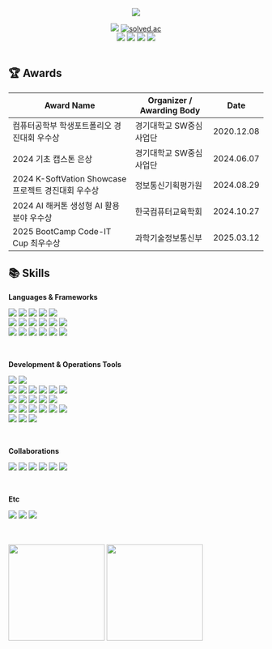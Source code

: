 <p align="center">
  <img src="https://capsule-render.vercel.app/api?type=waving&color=ADD8E6&height=220&section=header&text=Minsang's%20GitHub&fontSize=60&animation=fadeIn&fontAlign=65&fontAlignY=35&desc=BackEnd%20Developer&descAlignY=55&descAlign=80&fontColor=fff"/>
</p> 
 
<div align="center">
  <a href="https://hits.seeyoufarm.com"><img src="https://hits.seeyoufarm.com/api/count/incr/badge.svg?url=https%3A%2F%2Fgithub.com%2FMinSang22Kim%2Fhit-counter&count_bg=%236EE459&title_bg=%23555555&icon=&icon_color=%23E7E7E7&title=hits&edge_flat=false"/></a>
  <a href="https://solved.ac/mskim0217"><img alt="solved.ac" src="http://mazassumnida.wtf/api/mini/generate_badge?boj=mskim0217"/></a><br/>
  <a href="mailto:mdk9901@naver.com"><img src="https://img.shields.io/badge/Naver-03C75A?style=flat-square&logo=naver&logoColor=white"/></a>
  <a href="mailto:powerminsang9901@gmail.com"><img src="https://img.shields.io/badge/Gmail-EA4335?style=flat-square&logo=Gmail&logoColor=white"/></a>
  <a href="https://www.instagram.com/sang._.ss"><img src="https://img.shields.io/badge/Instagram-E4405F?style=flat-square&logo=Instagram&logoColor=white"/></a>
  <a href="https://www.linkedin.com/in/%EB%A7%8C%EC%83%81-%EA%B9%80-8020a1307/"><img src="https://img.shields.io/badge/LinkedIn-0A66C2?style=flat-square&logo=LinkedIn&logoColor=white"/></a>
</div>
<br/>

## 🏆 Awards

| **Award Name** | **Organizer / Awarding Body** | **Date** |
| --- | --- | --- |
| 컴퓨터공학부 학생포트폴리오 경진대회 우수상 | 경기대학교 SW중심사업단 | 2020.12.08 |
| 2024 기초 캡스톤 은상 | 경기대학교 SW중심사업단 | 2024.06.07 |
| 2024 K-SoftVation Showcase 프로젝트 경진대회 우수상 | 정보통신기획평가원 | 2024.08.29 |
| 2024 AI 해커톤 생성형 AI 활용 분야 우수상 | 한국컴퓨터교육학회 | 2024.10.27 |
| 2025 BootCamp Code-IT Cup 최우수상 | 과학기술정보통신부 | 2025.03.12 |

## 📚 Skills

__Languages & Frameworks__
 
<p>
  <img src="https://img.shields.io/badge/Java-007396?style=flat-square&logo=openjdk&logoColor=white"/>
  <img src="https://img.shields.io/badge/Spring%20MVC-6DB33F?style=flat-square&logo=Spring&logoColor=white"/>
  <img src="https://img.shields.io/badge/Spring Boot-6DB33F?style=flat-square&logo=Spring%20Boot&logoColor=white"/>
  <img src="https://img.shields.io/badge/Spring%20Security-6DB33F?style=flat-square&logo=Spring%20Security&logoColor=white"/>
  <img src="https://img.shields.io/badge/JPA(Hibernate)-00485B?style=flat-square&logo=Hibernate&logoColor=white"/>
  <br/>
  <img src="https://img.shields.io/badge/HTML-E34F26?style=flat-square&logo=HTML5&logoColor=white"/>
  <img src="https://img.shields.io/badge/CSS-1572B6?style=flat-square&logo=CSS3&logoColor=white"/>
  <img src="https://img.shields.io/badge/Bootstrap-7952B3?style=flat-square&logo=Bootstrap&logoColor=white"/>
  <img src="https://img.shields.io/badge/Javascript-F7DF1E?style=flat-square&logo=Javascript&logoColor=white"/>
  <img src="https://img.shields.io/badge/jquery-0769AD?style=flat-square&logo=jquery&logoColor=white"/>
  <img src="https://img.shields.io/badge/Node.js-339933?style=flat-square&logo=Node.js&logoColor=white"/>
  <br/>
  <img src="https://img.shields.io/badge/C-A8B9CC?style=flat-square&logo=C&logoColor=white"/>
  <img src="https://img.shields.io/badge/Python-3776AB?style=flat-square&logo=Python&logoColor=white"/>
  <img src="https://img.shields.io/badge/Flask-000000?style=flat-square&logo=Flask&logoColor=white"/>
  <img src="https://img.shields.io/badge/PyTorch-EE4C2C?style=flat-square&logo=PyTorch&logoColor=white"/>
  <img src="https://img.shields.io/badge/PHP-777BB4?style=flat-square&logo=PHP&logoColor=white"/>
  <img src="https://img.shields.io/badge/JSP-FFA500?style=flat-square&logo=openjdk&logoColor=white"/>
</p>

<br/>

__Development & Operations Tools__

<p>
  <!-- CI/CD -->
  <img src="https://img.shields.io/badge/GitHub%20Actions-2088FF?style=flat-square&logo=GitHub%20Actions&logoColor=white"/>
  <img src="https://img.shields.io/badge/Jenkins-%232C5263.svg?style=flat-square&logo=Jenkins&logoColor=white"/>

  <!-- DB --> <br/>
  <img src="https://img.shields.io/badge/MariaDB-003545?style=flat-square&logo=MariaDB&logoColor=white"/>
  <img src="https://img.shields.io/badge/MySQL-4479A1?style=flat-square&logo=MySQL&logoColor=white"/>
  <img src="https://img.shields.io/badge/SQLite-003B57?logoColor=FFFFFF&logo=SQLite&style=flat-square"/>
  <img src="https://img.shields.io/badge/PostgreSQL-336791?style=flat-square&logo=PostgreSQL&logoColor=white"/>
  <img src="https://img.shields.io/badge/Oracle-F80000?style=flat-square&logo=Oracle&logoColor=white"/>
  <img src="https://img.shields.io/badge/Redis-DC382D?style=flat-square&logo=Redis&logoColor=white"/>

  <!-- IDE --> <br/>
  <img src="https://img.shields.io/badge/Xcode-1575F9?style=flat-square&logo=Xcode&logoColor=white"/>
  <img src="https://img.shields.io/badge/Android%20Studio-3DDC84?style=flat-square&logo=Android%20Studio&logoColor=white"/>
  <img src="https://img.shields.io/badge/Visual%20Studio%20Code-0078d7.svg?style=flat-sqaure&logo=visualstudiocode&logoColor=white"/>
  <img src="https://img.shields.io/badge/Eclipse-2C2255?style=flat-square&logo=Eclipse&logoColor=white"/>
  <img src="https://img.shields.io/badge/IntelliJ-000000?style=flat-square&logo=IntelliJ%20IDEA&logoColor=white"/>

  <!-- Tool --> <br/>
  <img src="https://img.shields.io/badge/Linux-FCC624?style=flat-square&logo=Linux&logoColor=white"/> 
  <img src="https://img.shields.io/badge/Ubuntu-E95420?style=flat-square&logo=Ubuntu&logoColor=white"/>
  <img src="https://img.shields.io/badge/Tomcat-F7DF3E?style=flat-square&logo=ApacheTomcat&logoColor=white">
  <img src="https://img.shields.io/badge/Nginx-009639?style=flat-square&logo=Nginx&logoColor=white"/>
  <img src="https://img.shields.io/badge/Amazon%20EC2-FF9900?style=flat-square&logo=Amazon%20EC2&logoColor=white"/>
  <img src="https://img.shields.io/badge/Amazon%20S3-569A31?style=flat-square&logo=Amazon%20S3&logoColor=white"/><br/>
  <img src="https://img.shields.io/badge/Docker-2496ED?style=flat-square&logo=Docker&logoColor=white"/>
  <img src="https://img.shields.io/badge/Anaconda-44A833?style=flat&logo=anaconda&logoColor=white"/>
  <img src="https://img.shields.io/badge/Termius-0F1729?style=flat-square&logo=Termius&logoColor=white"/>
</p>

<br/>

__Collaborations__

<p>
  <img src="https://img.shields.io/badge/Figma-F24E1E?style=flat-square&logo=Figma&logoColor=white"/>
  <img src="https://img.shields.io/badge/Notion-000000?style=flat-square&logo=Notion&logoColor=white"/>
  <img src="https://img.shields.io/badge/Discord-5865F2?style=flat-square&logo=Discord&logoColor=white"/>
  <img src="https://img.shields.io/badge/Github-181717?style=flat-square&logo=Github&logoColor=white"/>
  <img src="https://img.shields.io/badge/Slack-4A154B?style=flat-square&logo=slack&logoColor=white"/>
  <img src="https://img.shields.io/badge/jira-%230A0FFF.svg?style=flat-square&logo=jira&logoColor=white"/>
</p><br/>

__Etc__

<p>
  <img src="https://img.shields.io/badge/Git-F05032?style=flat-square&logo=Git&logoColor=white"/>
  <img src="https://img.shields.io/badge/Postman-FF6C37?style=flat-square&logo=Postman&logoColor=white"/>
  <img src="https://img.shields.io/badge/Swagger-85EA2D?style=flat-square&logo=Swagger&logoColor=white"/>
</p>

<br/>
<br/>
<div align="left">
  <img src="https://github-readme-stats.vercel.app/api/top-langs/?username=MinSang22Kim&theme=dracula&exclude_repo=clone-web-scrapper,clone-zoom&hide=Procfile&layout=compact&langs_count=8" style="height: 190px;"/>
  <img src="https://github-readme-stats.vercel.app/api?username=MinSang22Kim&show_icons=true&theme=dracula&hide=stars" style="height: 190px;"/>
</div>

<br/>
